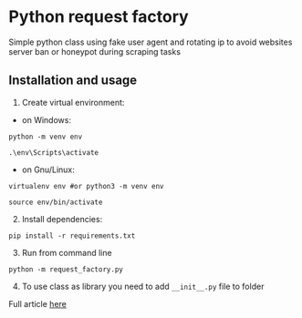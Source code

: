 # Python request factory
Simple python class using fake user agent and rotating ip to avoid websites server ban or honeypot during scraping tasks

## Installation and usage

1. Create virtual environment:

- on Windows:
```
python -m venv env

.\env\Scripts\activate
```

- on Gnu/Linux:
```
virtualenv env #or python3 -m venv env

source env/bin/activate
```

2. Install dependencies:

```
pip install -r requirements.txt
```

3. Run from command line
```
python -m request_factory.py
```

4. To use class as library you need to add ```__init__.py``` file to folder

Full article [here](https://www.paolotine.it/webscraping-in-python-rotazione-di-proxy-e-fake-user-agent/)
